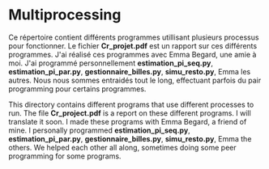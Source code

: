 # Multiprocessing

Ce répertoire contient différents programmes utillisant plusieurs processus pour fonctionner. Le fichier **Cr_projet.pdf** est un rapport sur ces différents programmes. J'ai réalisé ces programmes avec Emma Begard, une amie à moi. J'ai programmé personnellement **estimation_pi_seq.py**, **estimation_pi_par.py**, **gestionnaire_billes.py**, **simu_resto.py**, Emma les autres. Nous nous sommes entraidés tout le long, effectuant parfois du pair programming pour certains programmes.

This directory contains different programs that use different processes to run. The file **Cr_project.pdf** is a report on these different programs. I will translate it soon. I made these programs with Emma Begard, a friend of mine. I personally programmed **estimation_pi_seq.py**, **estimation_pi_par.py**, **gestionnaire_billes.py**, **simu_resto.py**, Emma the others. We helped each other all along, sometimes doing some peer programming for some programs.
